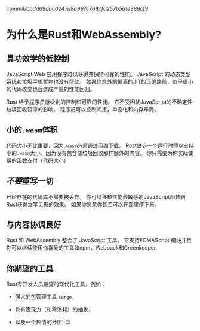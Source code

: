 *commit/cbdd69dac0247d8a997c768cf0257b5a1e389cf9*

# 为什么是Rust和WebAssembly?

## 具功效学的低控制

JavaScript Web 应用程序难以获得并保持可靠的性能。
JavaScript 的动态类型系统和垃圾手机暂停也没有帮助。
如果你意外的偏离的JIT的正确路径，似乎很小的代码改变也会造成严重的性能回归。

Rust 给予程序员低级别的控制和可靠的性能。
它不受困扰JavaScript的不确定性垃圾回收暂停的影响。
程序员可以控制间接，单态化和内存布局。

## 小的`.wasm`体积

代码大小无比重要，因为`.wasm`必须通过网络下载。
Rust缺少一个运行时得以支持小的`.wasm`大小，因为没有包含像垃圾回收那样额外的内容。
你只需要为你实际使用的函数支付（代码大小）

## *不要*重写一切

已经存在的代码库不需要被丢弃。
你可以移植性能最敏感的JavaScript函数到Rust获得立竿见影的效果。
如果你愿意你甚至可以在那里停下来。

## 与内容协调良好

Rust 和 WebAssembly 整合了 JavaScript 工具。
它支持ECMAScript 模块并且你可以继续使用你喜爱的工具如npm，Webpack和Greenkeeper.

## 你期望的工具

Rust有开发人员期望的现代化工具，例如：

* 强大的包管理工具 `cargo`，

* 具有表现力（和零消耗）的抽象，

* 以及一个热情的社区! 😊
